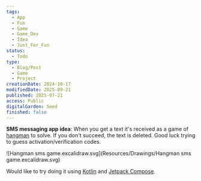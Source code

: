 ```yaml
---
tags:
  - App
  - Fun
  - Game
  - Game_Dev
  - Idea
  - Just_For_Fun
status:
  - Todo
type:
  - Blog/Post
  - Game
  - Project
creationDate: 2024-10-17
modifiedDate: 2025-09-21
published: 2025-07-21
access: Public
digitalGarden: Seed
finished: false
---
```


**SMS messaging app idea**: When you get a text it's received as a game of [hangman](https://en.wikipedia.org/wiki/Hangman_(game)) to solve. If you don't succeed, the text is deleted. Good luck trying to guess activation/verification codes.

![Hangman sms game.excalidraw.svg](Resources/Drawings/Hangman sms game.excalidraw.svg)

Would like to try doing it using [Kotlin](Kotlin.md) and [Jetpack Compose](https://en.wikipedia.org/wiki/Jetpack_Compose).
